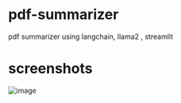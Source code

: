 # pdf-summarizer
pdf summarizer using langchain, llama2 , streamlit


# screenshots

![image](https://github.com/user-attachments/assets/ba71ffe7-8290-4638-8961-3fd162c8e1c0)
